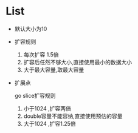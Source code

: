 # List

- 默认大小为10

- 扩容规则
  1. 每次扩容 1.5倍
  2. 扩容后任然不够大小,直接使用最小的数据大小
  3. 大于最大容量,取最大容量

- 扩展点

  go slice扩容规则

  1. 小于1024 ,扩容两倍
  2. double容量不能容纳,直接使用预估的容量
  3. 大于1024 ,扩容1.25倍

